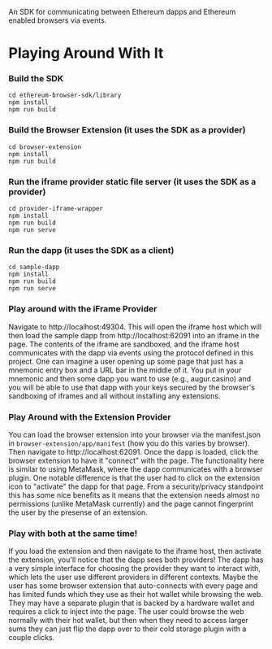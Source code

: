 An SDK for communicating between Ethereum dapps and Ethereum enabled browsers via events.

# Playing Around With It
### Build the SDK
```
cd ethereum-browser-sdk/library
npm install
npm run build
```
### Build the Browser Extension (it uses the SDK as a provider)
```
cd browser-extension
npm install
npm run build
```
### Run the iframe provider static file server (it uses the SDK as a provider)
```
cd provider-iframe-wrapper
npm install
npm run build
npm run serve
```
### Run the dapp (it uses the SDK as a client)
```
cd sample-dapp
npm install
npm run build
npm run serve
```
### Play around with the iFrame Provider
Navigate to http://localhost:49304.  This will open the iframe host which will then load the sample dapp from http://localhost:62091 into an iframe in the page.  The contents of the iframe are sandboxed, and the iframe host communicates with the dapp via events using the protocol defined in this project.  One can imagine a user opening up some page that just has a mnemonic entry box and a URL bar in the middle of it.  You put in your mnemonic and then some dapp you want to use (e.g., augur.casino) and you will be able to use that dapp with your keys secured by the browser's sandboxing of iframes and all without installing any extensions.

### Play Around with the Extension Provider
You can load the browser extension into your browser via the manifest.json in `browser-extension/app/manifest` (how you do this varies by browser).  Then navigate to http://localhost:62091.  Once the dapp is loaded, click the browser extension to have it "connect" with the page.  The functionality here is similar to using MetaMask, where the dapp communicates with a browser plugin.  One notable difference is that the user had to click on the extension icon to "activate" the dapp for that page.  From a security/privacy standpoint this has some nice benefits as it means that the extension needs almost no permissions (unlike MetaMask currently) and the page cannot fingerprint the user by the presense of an extension.

### Play with both at the same time!
If you load the extension and then navigate to the iframe host, then activate the extension, you'll notice that the dapp sees both providers!  The dapp has a very simple interface for choosing the provider they want to interact with, which lets the user use different providers in different contexts.  Maybe the user has some browser extension that auto-connects with every page and has limited funds which they use as their hot wallet while browsing the web.  They may have a separate plugin that is backed by a hardware wallet and requires a click to inject into the page.  The user could browse the web normally with their hot wallet, but then when they need to access larger sums they can just flip the dapp over to their cold storage plugin with a couple clicks.
